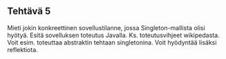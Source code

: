 ## Tehtävä 5

Mieti jokin konkreettinen sovellustilanne, jossa Singleton-mallista olisi hyötyä. Esitä sovelluksen toteutus Javalla. Ks. toteutusvihjeet wikipedasta. Voit esim. toteuttaa abstraktin tehtaan singletonina. Voit hyödyntää lisäksi reflektiota.